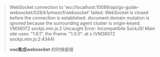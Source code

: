 > WebSocket connection to 'ws://localhost:10099/api/gs-guide-websocket/028/k1ymwzcf/websocket' failed: WebSocket is closed before the connection is
> established.
> document.domain mutation is ignored because the surrounding agent cluster is origin-keyed.
> VM36072 sockjs.min.js:2 Uncaught Error: Incompatibile SockJS! Main site uses: "1.6.1", the iframe: "1.0.0".
> at s (VM36072 sockjs.min.js:2:4344)
>
> **vue集成websocket** 的时候报错